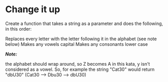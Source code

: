 # Change it up

Create a function that takes a string as a parameter and does the following, in this order:

Replaces every letter with the letter following it in the alphabet (see note below)
Makes any vowels capital
Makes any consonants lower case

***Note:***

the alphabet should wrap around, so Z becomes A
in this kata, y isn't considered as a vowel.
So, for example the string "Cat30" would return "dbU30" (Cat30 --> Dbu30 --> dbU30)
